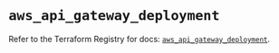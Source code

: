 # `aws_api_gateway_deployment`

Refer to the Terraform Registry for docs: [`aws_api_gateway_deployment`](https://registry.terraform.io/providers/hashicorp/aws/5.48.0/docs/resources/api_gateway_deployment).
